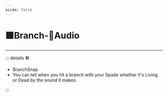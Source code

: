 ```yaml
---
aside: false
---
```

# 🟩<ekos>Branch</ekos>-💜<anima>Audio</anima>

---

<!-- =================================================== -->
<!-- =================================================== -->
<!-- =================================================== -->
<!-- =================================================== -->
<!-- =================================================== -->
::: details 🛠

- BranchSnap
- You can tell when you hit a branch with your Spade whether it's Living or Dead by the sound it makes.

:::
